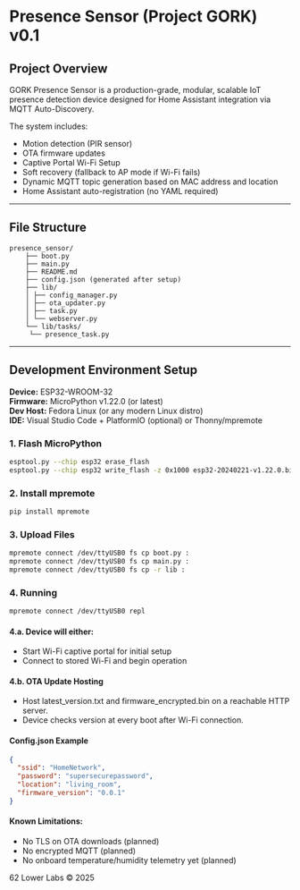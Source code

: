 # Presence Sensor (Project GORK) v0.1

## Project Overview
GORK Presence Sensor is a production-grade, modular, scalable IoT presence detection device designed for Home Assistant integration via MQTT Auto-Discovery.

The system includes:
- Motion detection (PIR sensor)
- OTA firmware updates
- Captive Portal Wi-Fi Setup
- Soft recovery (fallback to AP mode if Wi-Fi fails)
- Dynamic MQTT topic generation based on MAC address and location
- Home Assistant auto-registration (no YAML required)

---

## File Structure
```
presence_sensor/ 
    ├── boot.py 
    ├── main.py 
    ├── README.md 
    ├── config.json (generated after setup) 
    ├── lib/ 
    │ ├── config_manager.py 
    │ ├── ota_updater.py 
    │ ├── task.py 
    │ └── webserver.py 
    └── lib/tasks/
     └── presence_task.py
```
---

## Development Environment Setup

**Device:** ESP32-WROOM-32  
**Firmware:** MicroPython v1.22.0 (or latest)  
**Dev Host:** Fedora Linux (or any modern Linux distro)  
**IDE:** Visual Studio Code + PlatformIO (optional) or Thonny/mpremote

### 1. Flash MicroPython
```bash
esptool.py --chip esp32 erase_flash
esptool.py --chip esp32 write_flash -z 0x1000 esp32-20240221-v1.22.0.bin
```

### 2. Install mpremote
```bash
pip install mpremote
```

### 3. Upload Files
```bash
mpremote connect /dev/ttyUSB0 fs cp boot.py :
mpremote connect /dev/ttyUSB0 fs cp main.py :
mpremote connect /dev/ttyUSB0 fs cp -r lib :
```

### 4. Running
```bash
mpremote connect /dev/ttyUSB0 repl
```

#### 4.a. Device will either:
- Start Wi-Fi captive portal for initial setup
- Connect to stored Wi-Fi and begin operation

#### 4.b. OTA Update Hosting
- Host latest_version.txt and firmware_encrypted.bin on a reachable HTTP server.
- Device checks version at every boot after Wi-Fi connection.

#### Config.json Example
```json
{
  "ssid": "HomeNetwork",
  "password": "supersecurepassword",
  "location": "living_room",
  "firmware_version": "0.0.1"
}
```
#### Known Limitations:
- No TLS on OTA downloads (planned)
- No encrypted MQTT (planned)
- No onboard temperature/humidity telemetry yet (planned)

62 Lower Labs © 2025